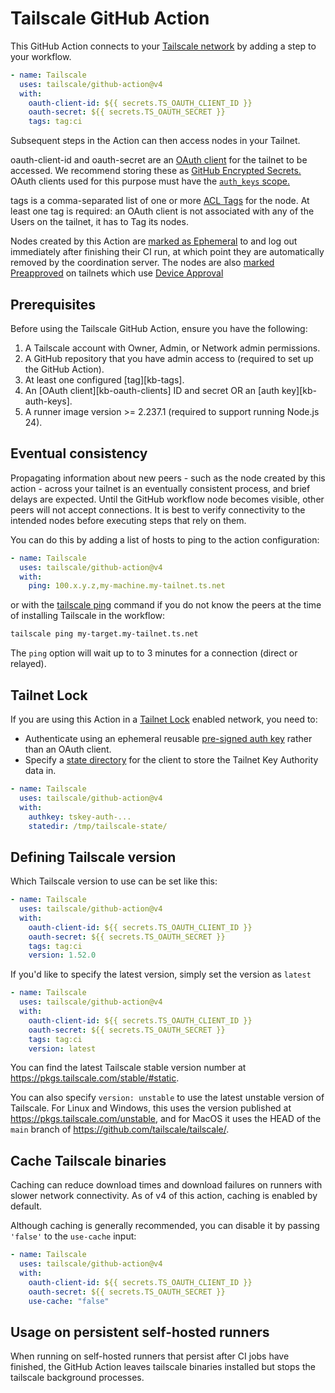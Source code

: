 # Tailscale GitHub Action

This GitHub Action connects to your [Tailscale network](https://tailscale.com)
by adding a step to your workflow.

```yaml
- name: Tailscale
  uses: tailscale/github-action@v4
  with:
    oauth-client-id: ${{ secrets.TS_OAUTH_CLIENT_ID }}
    oauth-secret: ${{ secrets.TS_OAUTH_SECRET }}
    tags: tag:ci
```

Subsequent steps in the Action can then access nodes in your Tailnet.

oauth-client-id and oauth-secret are an [OAuth client](https://tailscale.com/s/oauth-clients/)
for the tailnet to be accessed. We recommend storing these as
[GitHub Encrypted Secrets.](https://docs.github.com/en/actions/security-guides/encrypted-secrets)
OAuth clients used for this purpose must have the
[`auth_keys` scope.](https://tailscale.com/kb/1215/oauth-clients#scopes)

tags is a comma-separated list of one or more [ACL Tags](https://tailscale.com/kb/1068/acl-tags/)
for the node. At least one tag is required: an OAuth client is not associated
with any of the Users on the tailnet, it has to Tag its nodes.

Nodes created by this Action are [marked as Ephemeral](https://tailscale.com/s/ephemeral-nodes) to
and log out immediately after finishing their CI run, at which point they are automatically removed
by the coordination server. The nodes are also [marked Preapproved](https://tailscale.com/kb/1085/auth-keys/)
on tailnets which use [Device Approval](https://tailscale.com/kb/1099/device-approval/)

## Prerequisites

Before using the Tailscale GitHub Action, ensure you have the following:

1. A Tailscale account with <Role>Owner, Admin, or Network admin</Role> permissions.
1. A GitHub repository that you have admin access to (required to set up the GitHub Action).
1. At least one configured [tag][kb-tags].
1. An [OAuth client][kb-oauth-clients] ID and secret OR an [auth key][kb-auth-keys].
1. A runner image version >= 2.237.1 (required to support running Node.js 24).

## Eventual consistency

Propagating information about new peers - such as the node created by this action - across your tailnet
is an eventually consistent process, and brief delays are expected. Until the GitHub workflow node
becomes visible, other peers will not accept connections. It is best to verify connectivity to the
intended nodes before executing steps that rely on them.

You can do this by adding a list of hosts to ping to the action configuration:

```yaml
- name: Tailscale
  uses: tailscale/github-action@v4
  with:
    ping: 100.x.y.z,my-machine.my-tailnet.ts.net
```

or with the [tailscale ping](https://tailscale.com/kb/1080/cli#ping) command if you do not know the peers at the time of installing Tailscale in the workflow:

```bash
tailscale ping my-target.my-tailnet.ts.net
```

The `ping` option will wait up to to 3 minutes for a connection (direct or relayed).

## Tailnet Lock

If you are using this Action in a [Tailnet
Lock](https://tailscale.com/kb/1226/tailnet-lock) enabled network, you need to:

- Authenticate using an ephemeral reusable [pre-signed auth key](https://tailscale.com/kb/1226/tailnet-lock#add-a-node-using-a-pre-signed-auth-key)
  rather than an OAuth client.
- Specify a [state directory](https://tailscale.com/kb/1278/tailscaled#flags-to-tailscaled) for the
  client to store the Tailnet Key Authority data in.

```yaml
- name: Tailscale
  uses: tailscale/github-action@v4
  with:
    authkey: tskey-auth-...
    statedir: /tmp/tailscale-state/
```

## Defining Tailscale version

Which Tailscale version to use can be set like this:

```yaml
- name: Tailscale
  uses: tailscale/github-action@v4
  with:
    oauth-client-id: ${{ secrets.TS_OAUTH_CLIENT_ID }}
    oauth-secret: ${{ secrets.TS_OAUTH_SECRET }}
    tags: tag:ci
    version: 1.52.0
```

If you'd like to specify the latest version, simply set the version as `latest`

```yaml
- name: Tailscale
  uses: tailscale/github-action@v4
  with:
    oauth-client-id: ${{ secrets.TS_OAUTH_CLIENT_ID }}
    oauth-secret: ${{ secrets.TS_OAUTH_SECRET }}
    tags: tag:ci
    version: latest
```

You can find the latest Tailscale stable version number at
https://pkgs.tailscale.com/stable/#static.

You can also specify `version: unstable` to use the latest unstable version of Tailscale.
For Linux and Windows, this uses the version published at https://pkgs.tailscale.com/unstable,
and for MacOS it uses the HEAD of the `main` branch of https://github.com/tailscale/tailscale/.

## Cache Tailscale binaries

Caching can reduce download times and download failures on runners with slower network connectivity.
As of v4 of this action, caching is enabled by default.

Although caching is generally recommended, you can disable it by passing `'false'` to the `use-cache` input:

```yaml
- name: Tailscale
  uses: tailscale/github-action@v4
  with:
    oauth-client-id: ${{ secrets.TS_OAUTH_CLIENT_ID }}
    oauth-secret: ${{ secrets.TS_OAUTH_SECRET }}
    use-cache: "false"
```

## Usage on persistent self-hosted runners

When running on self-hosted runners that persist after CI jobs have finished,
the GitHub Action leaves tailscale binaries installed but stops the tailscale background processes.
